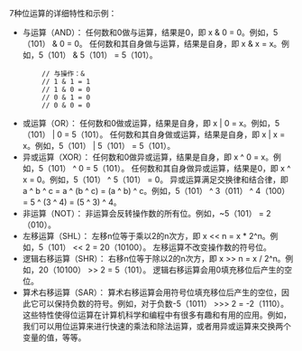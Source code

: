 

7种位运算的详细特性和示例：

- 与运算（AND）：
任何数和0做与运算，结果是0，即 x & 0 = 0。例如，5（101） & 0 = 0。
任何数和其自身做与运算，结果是自身，即 x & x = x。例如，5（101） & 5（101） = 5（101）。


```
		// 与操作：&
		// 1 & 1 = 1
		// 1 & 0 = 0
		// 0 & 1 = 0
		// 0 & 0 = 0
```

- 或运算（OR）：
任何数和0做或运算，结果是自身，即 x | 0 = x。例如，5（101） | 0 = 5（101）。
任何数和其自身做或运算，结果是自身，即 x | x = x。例如，5（101） | 5（101） = 5（101）。
- 异或运算（XOR）：
任何数和0做异或运算，结果是自身，即 x ^ 0 = x。例如，5（101） ^ 0 = 5（101）。
任何数和其自身做异或运算，结果是0，即 x ^ x = 0。例如，5（101） ^ 5（101） = 0。
异或运算满足交换律和结合律，即 a ^ b ^ c = a ^ (b ^ c) = (a ^ b) ^ c。例如，5（101） ^ 3（011） ^ 4（100） = 5 ^ (3 ^ 4) = (5 ^ 3) ^ 4。
- 非运算（NOT）：
非运算会反转操作数的所有位。例如，~5（101） = 2（010）。
- 左移运算（SHL）：
左移n位等于乘以2的n次方，即 x << n = x * 2^n。例如，5（101） << 2 = 20（10100）。
左移运算不改变操作数的符号位。
- 逻辑右移运算（SHR）：
右移n位等于除以2的n次方，即 x >> n = x / 2^n。例如，20（10100） >> 2 = 5（101）。
逻辑右移运算会用0填充移位后产生的空位。
- 算术右移运算（SAR）：
算术右移运算会用符号位填充移位后产生的空位，因此它可以保持负数的符号。例如，对于负数-5（1011） >>> 2 = -2（1110）。
这些特性使得位运算在计算机科学和编程中有很多有趣和有用的应用。例如，我们可以用位运算来进行快速的乘法和除法运算，或者用异或运算来交换两个变量的值，等等。